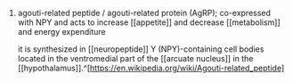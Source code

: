 1. agouti-related peptide / agouti-related protein (AgRP); co-expressed with NPY and acts to increase [[appetite]] and decrease [[metabolism]] and energy expenditure
   
   it is synthesized in [[neuropeptide]] Y (NPY)-containing cell bodies located in the ventromedial part of the [[arcuate nucleus]] in the [[hypothalamus]].^[https://en.wikipedia.org/wiki/Agouti-related_peptide]